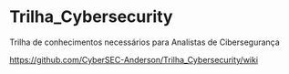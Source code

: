 # Trilha_Cybersecurity
Trilha de conhecimentos necessários para Analistas de Cibersegurança

https://github.com/CyberSEC-Anderson/Trilha_Cybersecurity/wiki
